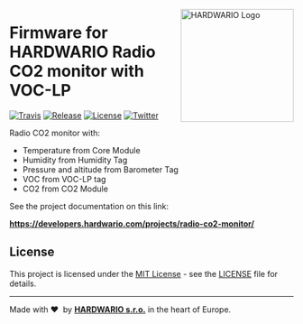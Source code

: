 <a href="https://www.hardwario.com/"><img src="https://www.hardwario.com/ci/assets/hw-logo.svg" width="200" alt="HARDWARIO Logo" align="right"></a>

# Firmware for HARDWARIO Radio CO2 monitor with VOC-LP

[![Travis](https://img.shields.io/travis/bigclownlabs/bcf-radio-co2-monitor/master.svg)](https://travis-ci.org/bigclownlabs/bcf-radio-co2-monitor)
[![Release](https://img.shields.io/github/release/bigclownlabs/bcf-radio-co2-monitor.svg)](https://github.com/bigclownlabs/bcf-radio-co2-monitor/releases)
[![License](https://img.shields.io/github/license/bigclownlabs/bcf-radio-co2-monitor.svg)](https://github.com/bigclownlabs/bcf-radio-co2-monitor/blob/master/LICENSE)
[![Twitter](https://img.shields.io/twitter/follow/hardwario_en.svg?style=social&label=Follow)](https://twitter.com/hardwario_en)

Radio CO2 monitor with:

- Temperature from Core Module
- Humidity from Humidity Tag
- Pressure and altitude from Barometer Tag
- VOC from VOC-LP tag
- CO2 from CO2 Module

See the project documentation on this link:

**https://developers.hardwario.com/projects/radio-co2-monitor/**

## License

This project is licensed under the [MIT License](https://opensource.org/licenses/MIT/) - see the [LICENSE](LICENSE) file for details.

---

Made with &#x2764;&nbsp; by [**HARDWARIO s.r.o.**](https://www.hardwario.com/) in the heart of Europe.
